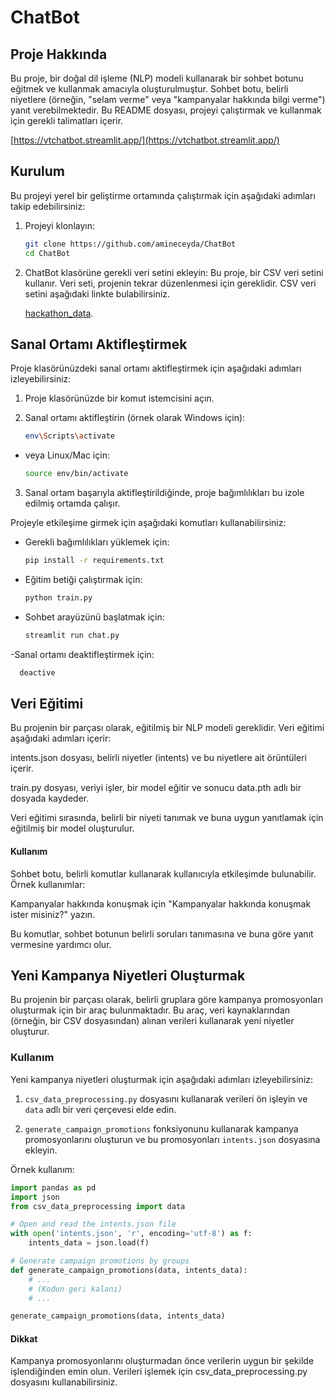 # ChatBot
## Proje Hakkında

Bu proje, bir doğal dil işleme (NLP) modeli kullanarak bir sohbet botunu eğitmek ve kullanmak amacıyla oluşturulmuştur. Sohbet botu, belirli niyetlere (örneğin, "selam verme" veya "kampanyalar hakkında bilgi verme") yanıt verebilmektedir. Bu README dosyası, projeyi çalıştırmak ve kullanmak için gerekli talimatları içerir.

[https://vtchatbot.streamlit.app/](https://vtchatbot.streamlit.app/)

## Kurulum

Bu projeyi yerel bir geliştirme ortamında çalıştırmak için aşağıdaki adımları takip edebilirsiniz:

1. Projeyi klonlayın:

   ```bash
   git clone https://github.com/amineceyda/ChatBot
   cd ChatBot

2. ChatBot klasörüne gerekli veri setini ekleyin:
   Bu proje, bir CSV veri setini kullanır. Veri seti, projenin tekrar düzenlenmesi için gereklidir. CSV veri setini aşağıdaki linkte bulabilirsiniz.
   
   [hackathon_data](https://drive.google.com/file/d/1eL7C9aW4rg_RlJsDoMasvqs2MnSAIGek/view?usp=drive_link).
   
## Sanal Ortamı Aktifleştirmek

Proje klasörünüzdeki sanal ortamı aktifleştirmek için aşağıdaki adımları izleyebilirsiniz:

1. Proje klasörünüzde bir komut istemcisini açın.

2. Sanal ortamı aktifleştirin (örnek olarak Windows için):

   ```bash
   env\Scripts\activate

  - veya Linux/Mac için:
    
    ```bash
    source env/bin/activate

3. Sanal ortam başarıyla aktifleştirildiğinde, proje bağımlılıkları bu izole edilmiş ortamda çalışır.

Projeyle etkileşime girmek için aşağıdaki komutları kullanabilirsiniz:

- Gerekli bağımlılıkları yüklemek için:
  
    ```bash
    pip install -r requirements.txt

- Eğitim betiği çalıştırmak için:

  ```bash
  python train.py
  
- Sohbet arayüzünü başlatmak için:
  
  ```bash
  streamlit run chat.py

-Sanal ortamı deaktifleştirmek için:
  
  ```bash
    deactive
```

## Veri Eğitimi

Bu projenin bir parçası olarak, eğitilmiş bir NLP modeli gereklidir. Veri eğitimi aşağıdaki adımları içerir:

intents.json dosyası, belirli niyetler (intents) ve bu niyetlere ait örüntüleri içerir.

train.py dosyası, veriyi işler, bir model eğitir ve sonucu data.pth adlı bir dosyada kaydeder.

Veri eğitimi sırasında, belirli bir niyeti tanımak ve buna uygun yanıtlamak için eğitilmiş bir model oluşturulur.

#### Kullanım
  
  Sohbet botu, belirli komutlar kullanarak kullanıcıyla etkileşimde bulunabilir. Örnek kullanımlar:

  Kampanyalar hakkında konuşmak için "Kampanyalar hakkında konuşmak ister misiniz?" yazın.

  Bu komutlar, sohbet botunun belirli soruları tanımasına ve buna göre yanıt vermesine yardımcı olur.
  
## Yeni Kampanya Niyetleri Oluşturmak

Bu projenin bir parçası olarak, belirli gruplara göre kampanya promosyonları oluşturmak için bir araç bulunmaktadır. Bu araç, veri kaynaklarından (örneğin, bir CSV dosyasından) alınan verileri kullanarak yeni niyetler oluşturur.

### Kullanım

Yeni kampanya niyetleri oluşturmak için aşağıdaki adımları izleyebilirsiniz:

1. `csv_data_preprocessing.py` dosyasını kullanarak verileri ön işleyin ve `data` adlı bir veri çerçevesi elde edin.

2. `generate_campaign_promotions` fonksiyonunu kullanarak kampanya promosyonlarını oluşturun ve bu promosyonları `intents.json` dosyasına ekleyin.

Örnek kullanım:

```python
import pandas as pd
import json
from csv_data_preprocessing import data

# Open and read the intents.json file
with open('intents.json', 'r', encoding='utf-8') as f:
    intents_data = json.load(f)

# Generate campaign promotions by groups
def generate_campaign_promotions(data, intents_data):
    # ...
    # (Kodun geri kalanı)
    # ...

generate_campaign_promotions(data, intents_data)
```
#### Dikkat
Kampanya promosyonlarını oluşturmadan önce verilerin uygun bir şekilde işlendiğinden emin olun. Verileri işlemek için csv_data_preprocessing.py dosyasını kullanabilirsiniz.



  
  
